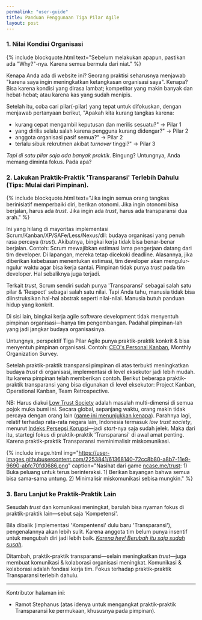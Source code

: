 ```yaml
---
permalink: "user-guide"
title: Panduan Penggunaan Tiga Pilar Agile
layout: post
---
```


### 1. Nilai Kondisi Organisasi

{% include blockquote.html
    text="Sebelum melakukan apapun, pastikan ada \"Why?\"-nya. Karena semua bermula dari niat."
    %}

Kenapa Anda ada di website ini? Seorang praktisi seharusnya menjawab "karena saya ingin meningkatkan ketangkasan organisasi saya". Kenapa? Bisa karena kondisi yang dirasa lambat; kompetitor yang makin banyak dan hebat-hebat; atau karena kas yang sudah menipis.

Setelah itu, coba cari pilar(-pilar) yang tepat untuk difokuskan, dengan menjawab pertanyaan berikut, "Apakah kita kurang tangkas karena:

* kurang cepat mengambil keputusan dan merilis sesuatu?" -> Pilar 1
* yang dirilis selalu salah karena pengguna kurang didengar?" -> Pilar 2
* anggota organisasi pasif semua?" -> Pilar 2 
* terlalu sibuk rekrutmen akibat _turnover_ tinggi?" -> Pilar 3

_Tapi di satu pilar saja ada banyak praktik_. Bingung? Untungnya, Anda memang diminta fokus. Pada apa?

### 2. Lakukan Praktik-Praktik 'Transparansi' Terlebih Dahulu (Tips: Mulai dari Pimpinan).

{% include blockquote.html
    text="Jika ingin semua orang tangkas berinisiatif memperbaiki diri, berikan otonomi. Jika ingin otonomi bisa berjalan, harus ada <em>trust</em>. Jika ingin ada <em>trust</em>, harus ada transparansi dua arah."
    %} 

Ini yang hilang di mayoritas implementasi Scrum/Kanban/XP/SAFe/Less/Nexus/dll: budaya organisasi yang penuh rasa percaya (_trust_). Akibatnya, bingkai kerja tidak bisa benar-benar berjalan. Contoh: Scrum mewajibkan estimasi lama pengerjaan datang dari tim developer. Di lapangan, mereka tetap dicekoki deadline. Alasannya, jika diberikan kebebasan menentukan estimasi, tim developer akan mengulur-ngulur waktu agar bisa kerja santai. Pimpinan tidak punya _trust_ pada tim developer. Hal sebaliknya juga terjadi.

Terkait _trust_, Scrum sendiri sudah punya 'Transparansi' sebagai salah satu pilar & 'Respect' sebagai salah satu nilai. Tapi Anda tahu, manusia tidak bisa diinstruksikan hal-hal abstrak seperti nilai-nilai. Manusia butuh panduan hidup yang konkrit.

Di sisi lain, bingkai kerja agile software development tidak menyentuh pimpinan organisasi&mdash;hanya tim pengembangan. Padahal pimpinan-lah yang jadi jangkar budaya organisasinya.

Untungnya, perspektif Tiga Pilar Agile punya praktik-praktik konkrit & bisa menyentuh pimpinan organisasi. Contoh: [CEO's Personal Kanban](/ceos-personal-kanban), Monthly Organization Survey.

Setelah praktik-praktik transpansi pimpinan di atas terbukti meningkatkan budaya _trust_ di organisasi, implementasi di level eksekutor jadi lebih mudah. Itu karena pimpinan telah memberikan contoh. Berikut beberapa praktik-praktik transparansi yang bisa digunakan di level eksekutor: Project Kanban, Operational Kanban, Team Retrospective.

NB: Harus diakui [Low Trust Society](https://en.wikipedia.org/wiki/High_trust_and_low_trust_societies) adalah masalah multi-dimensi di semua pojok muka bumi ini. Secara global, sepanjang waktu, orang makin tidak percaya dengan orang lain ([game ini menunjukkan kenapa](https://ncase.me/trust/)). Parahnya lagi, relatif terhadap rata-rata negara lain, Indonesia termasuk _low trust society_, menurut [Indeks Persepsi Korupsi](https://en.wikipedia.org/wiki/Corruption_Perceptions_Index)&mdash;jadi _start_-nya saja sudah jelek. Maka dari itu, startegi fokus di praktik-praktik 'Transparansi' di awal amat penting. Karena praktik-praktik Transparansi meminimalisir miskomunikasi.

{% include image.html 
    img="https://user-images.githubusercontent.com/2253841/61368140-72cc8b80-a8b7-11e9-9690-abfc70fd0686.png"
    caption="Nasihat dari game <a href='https://ncase.me/trust/'>ncase.me/trust</a>: 1) Buka peluang untuk terus berinteraksi. 1) Berikan bayangan bahwa semua bisa sama-sama untung. 2) Minimalisir miskomunikasi sebisa mungkin."
    %}

### 3. Baru Lanjut ke Praktik-Praktik Lain

Sesudah _trust_ dan komunikasi meningkat, barulah bisa nyaman fokus di praktik-praktik lain&mdash;sebut saja 'Kompetensi'.

Bila dibalik (implementasi 'Kompentensi' dulu baru 'Transparansi'), pengenalannya akan lebih sulit. Karena anggota tim belum punya insentif untuk mengubah diri jadi lebih baik. [_Karena hey! Berubah itu saja sudah susah_](https://www.psychologytoday.com/us/blog/neuronarrative/201707/8-reasons-why-its-so-hard-really-change-your-behavior).

Ditambah, praktik-praktik transparansi&mdash;selain meningkatkan _trust_&mdash;juga membuat komunikasi & kolaborasi organisasi meningkat. Komunikasi & kolaborasi adalah fondasi kerja tim. Fokus terhadap praktik-praktik Transparansi terlebih dahulu.

---

Kontributor halaman ini:

* Ramot Stephanus (atas idenya untuk mengangkat praktik-praktik Transparansi ke permukaan, khususnya pada pimpinan).